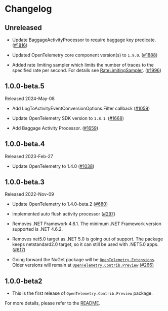 # Changelog

## Unreleased

* Update BaggageActivityProcessor to require baggage key predicate.
  ([#1816](https://github.com/open-telemetry/opentelemetry-dotnet-contrib/pull/1816))

* Updated OpenTelemetry core component version(s) to `1.9.0`.
  ([#1888](https://github.com/open-telemetry/opentelemetry-dotnet-contrib/pull/1888))

* Added rate limiting sampler which limits the number of traces to the specified
rate per second. For details see
  [RateLimitingSampler](https://github.com/open-telemetry/opentelemetry-dotnet-contrib/tree/main/src/OpenTelemetry.Extensions#ratelimitingsampler).
  ([#1996](https://github.com/open-telemetry/opentelemetry-dotnet-contrib/pull/1996))

## 1.0.0-beta.5

Released 2024-May-08

* Add LogToActivityEventConversionOptions.Filter callback
  ([#1059](https://github.com/open-telemetry/opentelemetry-dotnet-contrib/pull/1059))

* Update OpenTelemetry SDK version to `1.8.1`.
  ([#1668](https://github.com/open-telemetry/opentelemetry-dotnet-contrib/pull/1668))

* Add Baggage Activity Processor.
  ([#1659](https://github.com/open-telemetry/opentelemetry-dotnet-contrib/pull/1659))

## 1.0.0-beta.4

Released 2023-Feb-27

* Update OpenTelemetry to 1.4.0
  ([#1038](https://github.com/open-telemetry/opentelemetry-dotnet-contrib/pull/1038))

## 1.0.0-beta.3

Released 2022-Nov-09

* Update OpenTelemetry to 1.4.0-beta.2
  ([#680](https://github.com/open-telemetry/opentelemetry-dotnet-contrib/pull/680))

* Implemented auto flush activity processor
  ([#297](https://github.com/open-telemetry/opentelemetry-dotnet-contrib/pull/297))

* Removes .NET Framework 4.6.1. The minimum .NET Framework version
  supported is .NET 4.6.2.

* Removes net5.0 target as .NET 5.0 is going out
  of support. The package keeps netstandard2.0 target, so it
  can still be used with .NET5.0 apps.
  ([#617](https://github.com/open-telemetry/opentelemetry-dotnet/pull/617))

* Going forward the NuGet package will be
  [`OpenTelemetry.Extensions`](https://www.nuget.org/packages/OpenTelemetry.Extensions).
  Older versions will remain at
  [`OpenTelemetry.Contrib.Preview`](https://www.nuget.org/packages/OpenTelemetry.Contrib.Preview)
  [(#266)](https://github.com/open-telemetry/opentelemetry-dotnet-contrib/pull/266)

## 1.0.0-beta2

* This is the first release of `OpenTelemetry.Contrib.Preview` package.

For more details, please refer to the [README](README.md).
